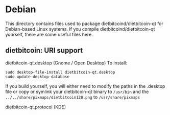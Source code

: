 
Debian
====================
This directory contains files used to package dietbitcoind/dietbitcoin-qt
for Debian-based Linux systems. If you compile dietbitcoind/dietbitcoin-qt yourself, there are some useful files here.

## dietbitcoin: URI support ##


dietbitcoin-qt.desktop  (Gnome / Open Desktop)
To install:

	sudo desktop-file-install dietbitcoin-qt.desktop
	sudo update-desktop-database

If you build yourself, you will either need to modify the paths in
the .desktop file or copy or symlink your dietbitcoin-qt binary to `/usr/bin`
and the `../../share/pixmaps/dietbitcoin128.png` to `/usr/share/pixmaps`

dietbitcoin-qt.protocol (KDE)

